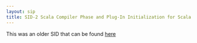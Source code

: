 ```yaml
---
layout: sip
title: SID-2 Scala Compiler Phase and Plug-In Initialization for Scala 2.8
---
```


This was an older SID that can be found [here](http://www.scala-lang.org/sid/2)



